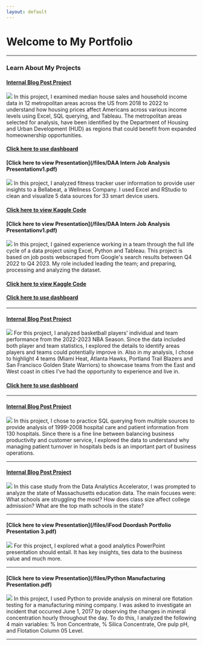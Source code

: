 ```yaml
---
layout: default
---
```

# Welcome to My Portfolio

---

### Learn About My Projects

#### [Internal Blog Post Project](/HUD_Housing_Analysis.md)
<img src="images/HUD Housing Market Analysis Cover.png"/>
In this project, I examined median house sales and household income data in 12 metropolitan areas across the US from 2018 to 2022 to understand how housing prices affect Americans across various income levels using Excel, SQL querying, and Tableau. The metropolitan areas selected for analysis, have been identified by the Department of Housing and Urban Development (HUD) as regions that could benefit from expanded homeownership opportunities.

#### [Click here to use dashboard](https://public.tableau.com/views/2018-2022HousingMarketAnalysisbyUSMetroRegion/HouseSalesvsUnemploymentRate?:language=en-US&:sid=&:display_count=n&:origin=viz_share_link)

#### [Click here to view Presentation](/files/DAA Intern Job Analysis Presentationv1.pdf)
<img src="images/Salary Boxplot Outliers Github Cover.png"/>
In this project, I analyzed fitness tracker user information to provide user insights to a Bellabeat, a Wellness Company. I used Excel and RStudio to clean and visualize 5 data sources for 33 smart device users. 

#### [Click here to view Kaggle Code](https://www.kaggle.com/code/datadomino/capstone-bellabeat-case-study-using-r/edit)

#### [Click here to view Presentation](/files/DAA Intern Job Analysis Presentationv1.pdf)
<img src="images/R_Bellabeat_Fitness _Tracker_Analysis.png"/>
In this project, I gained experience working in a team through the full life cycle of a data project using Excel, Python and Tableau. This project is based on job posts webscraped from Google's search results between Q4 2022 to Q4 2023. My role included leading the team; and preparing, processing and analyzing the dataset.

#### [Click here to view Kaggle Code](https://www.kaggle.com/code/datadomino/data-cleaning-in-python)
#### [Click here to use dashboard](https://public.tableau.com/views/JobPostingData_17008765985050/Dashboard1?:language=en-US&:display_count=n&:origin=viz_share_link)

---
#### [Internal Blog Post Project](/tableau_nba_project.md)
<img src="images/NBA Github Cover.png"/>
For this project, I analyzed basketball players' individual and team performance from the 2022-2023 NBA Season. Since the data included both player and team statistics, I explored the details to identify areas players and teams could potentially improve in. Also in my analysis, I chose to highlight 4 teams (Miami Heat, Atlanta Hawks, Portland Trail Blazers and San Francisco Golden State Warriors) to showcase teams from the East and West coast in cities I've had the opportunity to experience and live in.

#### [Click here to use dashboard](https://public.tableau.com/views/2022-23NBASeasonPlayerTeamAnalysisDashboard/22-23NBATeamAnalysisDashboard?:language=en-US&:display_count=n&:origin=viz_share_link)


---
#### [Internal Blog Post Project](/sql_healthcare_project.md)
<img src="images/SQL Healthcare Github Cover.png"/>
In this project, I chose to practice SQL querying from multiple sources to provide analysis of 1999-2008 hospital care and patient information from 130 hospitals. Since there is a fine line between balancing business productivity and customer service, I explored the data to understand why managing patient turnover in hospitals beds is an important part of business operations. 

---
#### [Internal Blog Post Project](/education_project.md)
<img src="images/Github Mass Cover.png"/>
In this case study from the Data Analytics Accelerator, I was prompted to analyze the state of Massachusetts education data. The main focuses were:
What schools are struggling the most?
How does class size affect college admission?
What are the top math schools in the state? 

---
#### [Click here to view Presentation](/files/iFood Doordash Portfolio Presentation 3.pdf)
<img src="images/IFood Github Cover.png"/>
For this project, I explored what a good analytics PowerPoint presentation should entail. It has key insights, ties data to the business value and much more. 

---
#### [Click here to view Presentation](/files/Python Manufacturing Presentation.pdf)
<img src="images/Mining Github Cover.png"/>
In this project, I used Python to provide analysis on mineral ore flotation testing for a manufacturing mining company. I was asked to investigate an incident that occurred June 1, 2017 by observing the changes in mineral concentration hourly throughout the day. To do this, I analyzed the following  4 main variables: % Iron Concentrate, % Silica Concentrate, Ore pulp pH, and Flotation Column 05 Level. 

---
